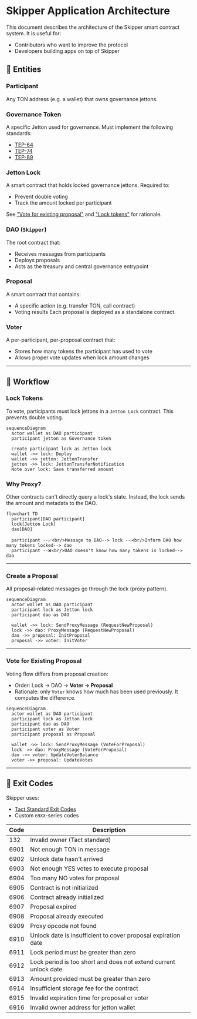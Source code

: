 # Skipper Application Architecture

This document describes the architecture of the Skipper smart contract system. It is useful for:

* Contributors who want to improve the protocol
* Developers building apps on top of Skipper

## 🧱 Entities

### Participant

Any TON address (e.g. a wallet) that owns governance jettons.

### Governance Token

A specific Jetton used for governance. Must implement the following standards:

* [TEP-64](https://github.com/ton-blockchain/TEPs/blob/master/text/0064-token-data-standard.md)
* [TEP-74](https://github.com/ton-blockchain/TEPs/blob/master/text/0074-jettons-standard.md)
* [TEP-89](https://github.com/ton-blockchain/TEPs/blob/master/text/0089-jetton-wallet-discovery.md)

### Jetton Lock

A smart contract that holds locked governance jettons. Required to:

* Prevent double voting
* Track the amount locked per participant

See ["Vote for existing proposal"](#vote-for-existing-proposal) and ["Lock tokens"](#lock-tokens) for rationale.

### DAO (`Skipper`)

The root contract that:

* Receives messages from participants
* Deploys proposals
* Acts as the treasury and central governance entrypoint

### Proposal

A smart contract that contains:

* A specific action (e.g. transfer TON, call contract)
* Voting results
  Each proposal is deployed as a standalone contract.

### Voter

A per-participant, per-proposal contract that:

* Stores how many tokens the participant has used to vote
* Allows proper vote updates when lock amount changes

---

## 🔄 Workflow

### Lock Tokens

To vote, participants must lock jettons in a `Jetton Lock` contract. This prevents double voting.

```mermaid
sequenceDiagram
  actor wallet as DAO participant
  participant jetton as Governance token

  create participant lock as Jetton lock
  wallet ->> lock: Deploy
  wallet ->> jetton: JettonTransfer
  jetton ->> lock: JettonTransferNotification
  Note over lock: Save transferred amount
```

### Why Proxy?

Other contracts can't directly query a lock's state. Instead, the lock sends the amount and metadata to the DAO.

```mermaid
flowchart TD
  participant[DAO participant]
  lock[Jetton Lock]
  dao[DAO]

  participant --✅<br/>Message to DAO--> lock --ℹ️<br/>Inform DAO how many tokens locked--> dao
  participant --❌<br/>DAO doesn't know how many tokens is locked--> dao
```

---

### Create a Proposal

All proposal-related messages go through the lock (proxy pattern).

```mermaid
sequenceDiagram
  actor wallet as DAO participant
  participant lock as Jetton lock
  participant dao as DAO

  wallet ->> lock: SendProxyMessage (RequestNewProposal)
  lock ->> dao: ProxyMessage (RequestNewProposal)
  dao ->> proposal: InitProposal
  proposal ->> voter: InitVoter
```

---

### Vote for Existing Proposal

Voting flow differs from proposal creation:

* Order: Lock -> DAO -> **Voter -> Proposal**
* Rationale: only `Voter` knows how much has been used previously. It computes the difference.

```mermaid
sequenceDiagram
  actor wallet as DAO participant
  participant lock as Jetton lock
  participant dao as DAO
  participant voter as Voter
  participant proposal as Proposal

  wallet ->> lock: SendProxyMessage (VoteForProposal)
  lock ->> dao: ProxyMessage (VoteForProposal)
  dao ->> voter: UpdateVoterBalance
  voter ->> proposal: UpdateVotes
```

---

## 🚨 Exit Codes

Skipper uses:

* [Tact Standard Exit Codes](https://docs.tact-lang.org/book/exit-codes)
* Custom `69XX`-series codes

| Code | Description                                                      |
| ---- | ---------------------------------------------------------------- |
| 132  | Invalid owner (Tact standard)                                    |
| 6901 | Not enough TON in message                                        |
| 6902 | Unlock date hasn't arrived                                       |
| 6903 | Not enough YES votes to execute proposal                         |
| 6904 | Too many NO votes for proposal                                   |
| 6905 | Contract is not initialized                                      |
| 6906 | Contract already initialized                                     |
| 6907 | Proposal expired                                                 |
| 6908 | Proposal already executed                                        |
| 6909 | Proxy opcode not found                                           |
| 6910 | Unlock date is insufficient to cover proposal expiration date    |
| 6911 | Lock period must be greater than zero                            |
| 6912 | Lock period is too short and does not extend current unlock date |
| 6913 | Amount provided must be greater than zero                        |
| 6914 | Insufficient storage fee for the contract                        |
| 6915 | Invalid expiration time for proposal or voter                    |
| 6916 | Invalid owner address for jetton wallet                          |

